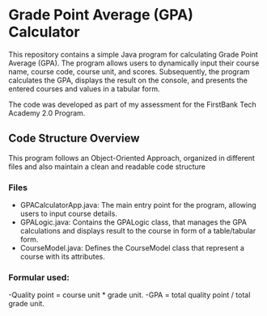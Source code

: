 # Grade Point Average (GPA) Calculator

This repository contains a simple Java program for calculating Grade Point Average (GPA). The program allows users to dynamically input their course name, course code, course unit, and scores. Subsequently, the program calculates the GPA, displays the result on the console, and presents the entered courses and values in a tabular form.

The code was developed as part of my assessment for the FirstBank Tech Academy 2.0 Program.

## Code Structure Overview
This program follows an Object-Oriented Approach, organized in different files and also maintain a clean and readable code structure


### Files
- GPACalculatorApp.java: The main entry point for the program, allowing users to input course details.
- GPALogic.java: Contains the GPALogic class, that manages the GPA calculations and  displays result to the course in form of a table/tabular form.
- CourseModel.java: Defines the CourseModel class that represent a course with its attributes.

### Formular used:
-Quality point = course unit * grade unit.
-GPA = total quality point / total grade unit.